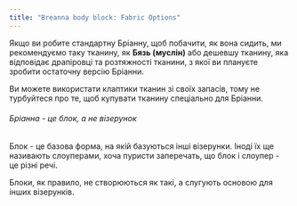 ```yaml
---
title: "Breanna body block: Fabric Options"
---
```


Якщо ви робите стандартну Бріанну, щоб побачити, як вона сидить, ми рекомендуємо таку тканину, як **Бязь (муслін)** або дешевшу тканину, яка відповідає драпіровці та розтяжності тканини, з якої ви плануєте зробити остаточну версію Бріанни.

Ви можете використати клаптики тканин зі своїх запасів, тому не турбуйтеся про те, щоб купувати тканину спеціально для Бріанни.

<Note>

###### Бріанна - це блок, а не візерунок

Блок - це базова форма, на якій базуються інші візерунки.
Іноді їх ще називають слоуперами, хоча пуристи заперечать, що блок і слоупер - це різні речі.

Блоки, як правило, не створюються як такі, а слугують основою для інших візерунків.

</Note>
